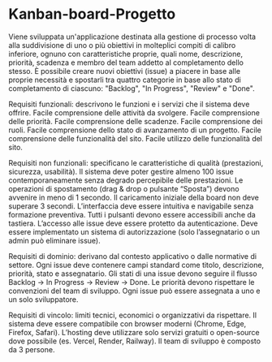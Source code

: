 # Kanban-board-Progetto

Viene sviluppata un'applicazione destinata alla gestione di processo volta alla suddivisione di uno o più obiettivi in molteplici compiti di calibro inferiore, ognuno con caratteristiche proprie, quali nome, descrizione, priorità, scadenza e membro del team addetto al completamento dello stesso. È possibile creare nuovi obiettivi (issue) a piacere in base alle proprie necessità e spostarli tra quattro categorie in base allo stato di completamento di ciascuno: "Backlog", "In Progress", "Review" e "Done".

Requisiti funzionali: descrivono le funzioni e i servizi che il sistema deve offrire.
	Facile comprensione delle attività da svolgere.
	Facile comprensione delle priorità.
	Facile comprensione delle scadenze.
	Facile comprensione dei ruoli.
	Facile comprensione dello stato di avanzamento di un progetto.
	Facile comprensione delle funzionalità del sito.
	Facile utilizzo delle funzionalità del sito.

Requisiti non funzionali: specificano le caratteristiche di qualità (prestazioni, sicurezza, usabilità).
	Il sistema deve poter gestire almeno 100 issue contemporaneamente senza degrado percepibile delle prestazioni.
	Le operazioni di spostamento (drag & drop o pulsante “Sposta”) devono avvenire in meno di 1 secondo.
	Il caricamento iniziale della board non deve superare 3 secondi.
	L’interfaccia deve essere intuitiva e navigabile senza formazione preventiva.
	Tutti i pulsanti devono essere accessibili anche da tastiera.
	L’accesso alle issue deve essere protetto da autenticazione.
	Deve essere implementato un sistema di autorizzazione (solo l’assegnatario o un admin può eliminare issue).

Requisiti di dominio: derivano dal contesto applicativo o dalle normative di settore.
	Ogni issue deve contenere campi standard come titolo, descrizione, priorità, stato e assegnatario.
	Gli stati di una issue devono seguire il flusso Backlog → In Progress → Review → Done.
	Le priorità devono rispettare le convenzioni del team di sviluppo.
	Ogni issue può essere assegnata a uno e un solo sviluppatore.

Requisiti di vincolo: limiti tecnici, economici o organizzativi da rispettare.
	Il sistema deve essere compatibile con browser moderni (Chrome, Edge, Firefox, Safari).
	L’hosting deve utilizzare solo servizi gratuiti o open-source dove possibile (es. Vercel, Render, Railway).
	Il team di sviluppo è composto da 3 persone.
